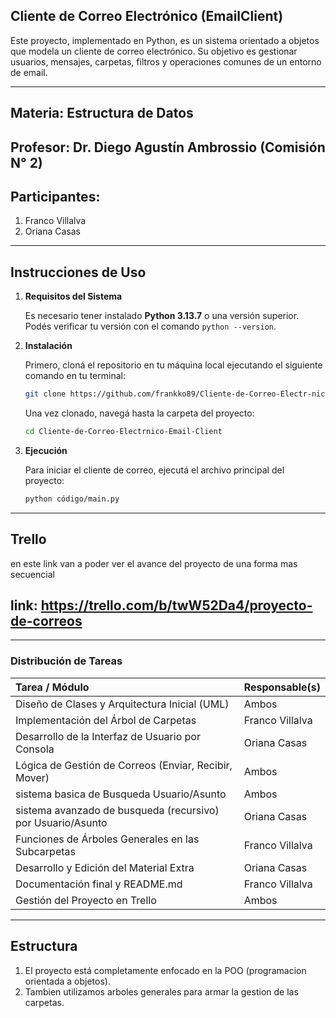## Cliente de Correo Electrónico (EmailClient)
 Este proyecto, implementado en Python, es un sistema orientado a objetos que modela un cliente de correo electrónico. Su objetivo es gestionar usuarios, mensajes, carpetas, filtros y operaciones comunes de un  entorno de email.

-----------------------------------------------------------------------------------------------------------------------------------------------------------------------
## Materia: Estructura de Datos
## Profesor: Dr. Diego Agustín Ambrossio (Comisión N° 2)
## Participantes:
 1. Franco Villalva
 2. Oriana Casas
 
-----------------------------------------------------------------------------------------------------------------------------------------------------------------------
##  Instrucciones de Uso

1.  **Requisitos del Sistema**

    Es necesario tener instalado **Python 3.13.7** o una versión superior. Podés verificar tu versión con el comando `python --version`.

2.  **Instalación**

    Primero, cloná el repositorio en tu máquina local ejecutando el siguiente comando en tu terminal:

    ```bash
    git clone https://github.com/frankko89/Cliente-de-Correo-Electr-nico-Email-Client-.git
    ```

    Una vez clonado, navegá hasta la carpeta del proyecto:

    ```bash
    cd Cliente-de-Correo-Electrnico-Email-Client
    ```
    
3.  **Ejecución**

    Para iniciar el cliente de correo, ejecutá el archivo principal del proyecto:

    ```bash
    python código/main.py
    ```
-----------------------------------------------------------------------------------------------------------------------------------------------------------------------

## Trello
 en este link van a poder ver el avance del proyecto de una forma mas secuencial
## link: https://trello.com/b/twW52Da4/proyecto-de-correos

-----------------------------------------------------------------------------------------------------------------------------------------------------------------------

### Distribución de Tareas

| Tarea / Módulo | Responsable(s) |
| :--- | :--- |
| Diseño de Clases y Arquitectura Inicial (UML) | Ambos |
| Implementación del Árbol de Carpetas | Franco Villalva |
| Desarrollo de la Interfaz de Usuario por Consola | Oriana Casas |
| Lógica de Gestión de Correos (Enviar, Recibir, Mover) | Ambos |
| sistema basica de Busqueda Usuario/Asunto | Ambos  |
| sistema avanzado de busqueda (recursivo) por Usuario/Asunto | Oriana Casas|
| Funciones de Árboles Generales en las Subcarpetas | Franco Villalva |
| Desarrollo y Edición del Material Extra | Oriana Casas |
| Documentación final y README.md | Franco Villalva |
| Gestión del Proyecto en Trello | Ambos |

-----------------------------------------------------------------------------------------------------------------------------------------------------------------------
## Estructura
1.  El proyecto está completamente enfocado en la POO (programacion orientada a objetos).
2.  Tambien utilizamos arboles generales para armar la gestion de las carpetas.
